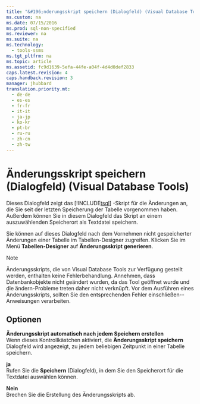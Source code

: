 ```yaml
---
title: "&#196;nderungsskript speichern (Dialogfeld) (Visual Database Tools)"
ms.custom: na
ms.date: 07/15/2016
ms.prod: sql-non-specified
ms.reviewer: na
ms.suite: na
ms.technology: 
  - tools-ssms
ms.tgt_pltfrm: na
ms.topic: article
ms.assetid: fc9d1639-5efa-44fe-a04f-4d4d0def2833
caps.latest.revision: 4
caps.handback.revision: 3
manager: jhubbard
translation.priority.mt: 
  - de-de
  - es-es
  - fr-fr
  - it-it
  - ja-jp
  - ko-kr
  - pt-br
  - ru-ru
  - zh-cn
  - zh-tw
---
```

# &#196;nderungsskript speichern (Dialogfeld) (Visual Database Tools)
Dieses Dialogfeld zeigt das [!INCLUDE[tsql](../content/includes/tsql_md.md)] -Skript für die Änderungen an, die Sie seit der letzten Speicherung der Tabelle vorgenommen haben. Außerdem können Sie in diesem Dialogfeld das Skript an einem auszuwählenden Speicherort als Textdatei speichern.  
  
Sie können auf dieses Dialogfeld nach dem Vornehmen nicht gespeicherter Änderungen einer Tabelle im Tabellen-Designer zugreifen. Klicken Sie im Menü **Tabellen-Designer** auf **Änderungsskript generieren**.  
  
> [!NOTE]  
> Änderungsskripts, die von Visual Database Tools zur Verfügung gestellt werden, enthalten keine Fehlerbehandlung. Annehmen, dass Datenbankobjekte nicht geändert wurden, da das Tool geöffnet wurde und die ändern\-Probleme treten daher nicht verknüpft. Vor dem Ausführen eines Änderungsskripts, sollten Sie den entsprechenden Fehler einschließen\--Anweisungen verarbeiten.  
  
## Optionen  
**Änderungsskript automatisch nach jedem Speichern erstellen**  
Wenn dieses Kontrollkästchen aktiviert, die **Änderungsskript speichern** Dialogfeld wird angezeigt, zu jedem beliebigen Zeitpunkt in einer Tabelle speichern.  
  
**ja**  
Rufen Sie die **Speichern** (Dialogfeld), in dem Sie den Speicherort für die Textdatei auswählen können.  
  
**Nein**  
Brechen Sie die Erstellung des Änderungsskripts ab.  
  
